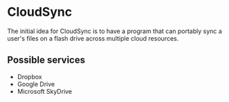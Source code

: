# CloudSync

The initial idea for CloudSync is to have a program that can portably sync a user's files on a flash drive across multiple cloud resources.

## Possible services

* Dropbox
* Google Drive
* Microsoft SkyDrive